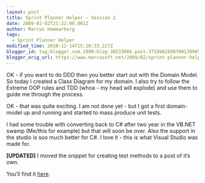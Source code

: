 ```yaml
---
layout: post
title: Sprint Planner Helper – Session 2
date: 2009-02-02T21:22:00.001Z
author: Marcus Hammarberg
tags:
  - Sprint Planner Helper
modified_time: 2010-12-14T15:20:33.227Z
blogger_id: tag:blogger.com,1999:blog-36533086.post-3718682898700130985
blogger_orig_url: https://www.marcusoft.net/2009/02/sprint-planner-helper-hour-2.html
---
```


OK - if you want to do DDD then you better start out with the Domain Model. So today I created a Class Diagram for my domain. I also try to follow the Extreme OOP rules and TDD (whoa - my head will explode) and use them to guide me through the process.

OK - that was quite exciting. I am not done yet - but I got a first domain-model up and running and started to mass produce unit tests.

I had some trouble with converting back to C# after two year in the VB.NET swamp (Me/this for example) but that will soon be over. Also the support in the studio is soo much better for C#. I love it - this is what Visual Studio was made for.

**[UPDATED]**
I moved the snippet for creating test methods to a post of it’s own.

You’ll find it [here](https://www.marcusoft.net/2009/02/snippet-for-creating-testmethod-in-c.html).
